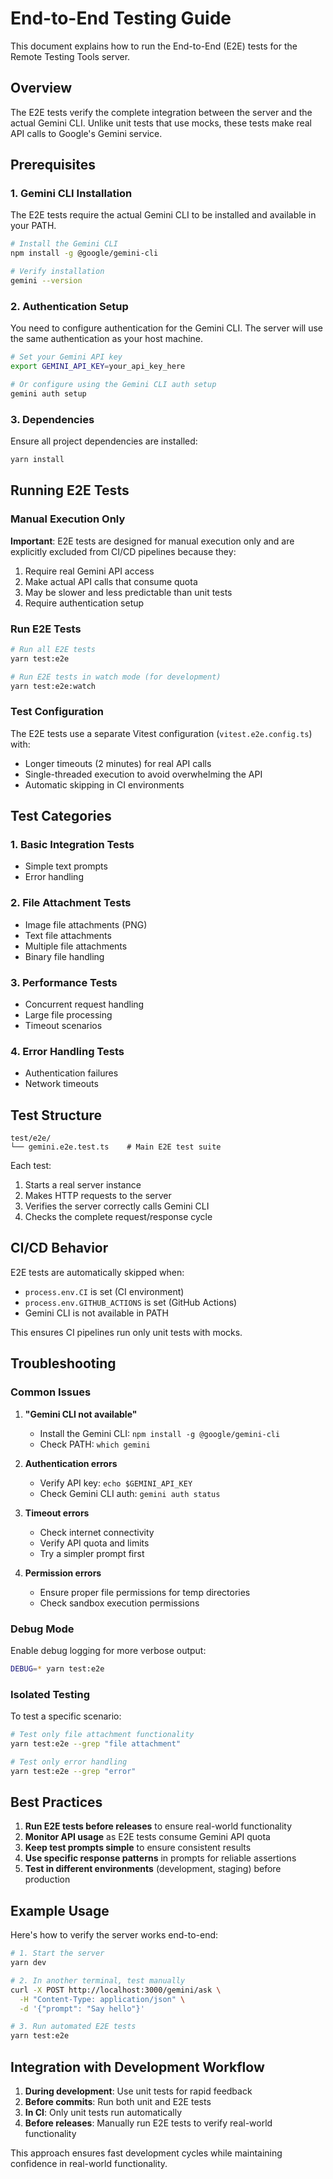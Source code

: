 # End-to-End Testing Guide

This document explains how to run the End-to-End (E2E) tests for the Remote Testing Tools server.

## Overview

The E2E tests verify the complete integration between the server and the actual Gemini CLI. Unlike unit tests that use mocks, these tests make real API calls to Google's Gemini service.

## Prerequisites

### 1. Gemini CLI Installation

The E2E tests require the actual Gemini CLI to be installed and available in your PATH.

```bash
# Install the Gemini CLI
npm install -g @google/gemini-cli

# Verify installation
gemini --version
```

### 2. Authentication Setup

You need to configure authentication for the Gemini CLI. The server will use the same authentication as your host machine.

```bash
# Set your Gemini API key
export GEMINI_API_KEY=your_api_key_here

# Or configure using the Gemini CLI auth setup
gemini auth setup
```

### 3. Dependencies

Ensure all project dependencies are installed:

```bash
yarn install
```

## Running E2E Tests

### Manual Execution Only

**Important**: E2E tests are designed for manual execution only and are explicitly excluded from CI/CD pipelines because they:

1. Require real Gemini API access
2. Make actual API calls that consume quota
3. May be slower and less predictable than unit tests
4. Require authentication setup

### Run E2E Tests

```bash
# Run all E2E tests
yarn test:e2e

# Run E2E tests in watch mode (for development)
yarn test:e2e:watch
```

### Test Configuration

The E2E tests use a separate Vitest configuration (`vitest.e2e.config.ts`) with:

- Longer timeouts (2 minutes) for real API calls
- Single-threaded execution to avoid overwhelming the API
- Automatic skipping in CI environments

## Test Categories

### 1. Basic Integration Tests

- Simple text prompts
- Error handling

### 2. File Attachment Tests

- Image file attachments (PNG)
- Text file attachments
- Multiple file attachments
- Binary file handling

### 3. Performance Tests

- Concurrent request handling
- Large file processing
- Timeout scenarios

### 4. Error Handling Tests

- Authentication failures
- Network timeouts

## Test Structure

```
test/e2e/
└── gemini.e2e.test.ts    # Main E2E test suite
```

Each test:

1. Starts a real server instance
2. Makes HTTP requests to the server
3. Verifies the server correctly calls Gemini CLI
4. Checks the complete request/response cycle

## CI/CD Behavior

E2E tests are automatically skipped when:

- `process.env.CI` is set (CI environment)
- `process.env.GITHUB_ACTIONS` is set (GitHub Actions)
- Gemini CLI is not available in PATH

This ensures CI pipelines run only unit tests with mocks.

## Troubleshooting

### Common Issues

1. **"Gemini CLI not available"**
   - Install the Gemini CLI: `npm install -g @google/gemini-cli`
   - Check PATH: `which gemini`

2. **Authentication errors**
   - Verify API key: `echo $GEMINI_API_KEY`
   - Check Gemini CLI auth: `gemini auth status`

3. **Timeout errors**
   - Check internet connectivity
   - Verify API quota and limits
   - Try a simpler prompt first

4. **Permission errors**
   - Ensure proper file permissions for temp directories
   - Check sandbox execution permissions

### Debug Mode

Enable debug logging for more verbose output:

```bash
DEBUG=* yarn test:e2e
```

### Isolated Testing

To test a specific scenario:

```bash
# Test only file attachment functionality
yarn test:e2e --grep "file attachment"

# Test only error handling
yarn test:e2e --grep "error"
```

## Best Practices

1. **Run E2E tests before releases** to ensure real-world functionality
2. **Monitor API usage** as E2E tests consume Gemini API quota
3. **Keep test prompts simple** to ensure consistent results
4. **Use specific response patterns** in prompts for reliable assertions
5. **Test in different environments** (development, staging) before production

## Example Usage

Here's how to verify the server works end-to-end:

```bash
# 1. Start the server
yarn dev

# 2. In another terminal, test manually
curl -X POST http://localhost:3000/gemini/ask \
  -H "Content-Type: application/json" \
  -d '{"prompt": "Say hello"}'

# 3. Run automated E2E tests
yarn test:e2e
```

## Integration with Development Workflow

1. **During development**: Use unit tests for rapid feedback
2. **Before commits**: Run both unit and E2E tests
3. **In CI**: Only unit tests run automatically
4. **Before releases**: Manually run E2E tests to verify real-world functionality

This approach ensures fast development cycles while maintaining confidence in real-world functionality.
